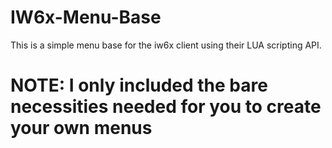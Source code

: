 # IW6x-Menu-Base

This is a simple menu base for the iw6x client using their LUA scripting API. 

# NOTE: I only included the bare necessities needed for you to create your own menus
